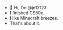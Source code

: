 - 👋 Hi, I’m @je12123
- I finished CS50x.
- I like Minecraft breezes.
- That's about it.

<!---
je12123/je12123 is a ✨ special ✨ repository because its `README.md` (this file) appears on your GitHub profile.
You can click the Preview link to take a look at your changes.
--->
